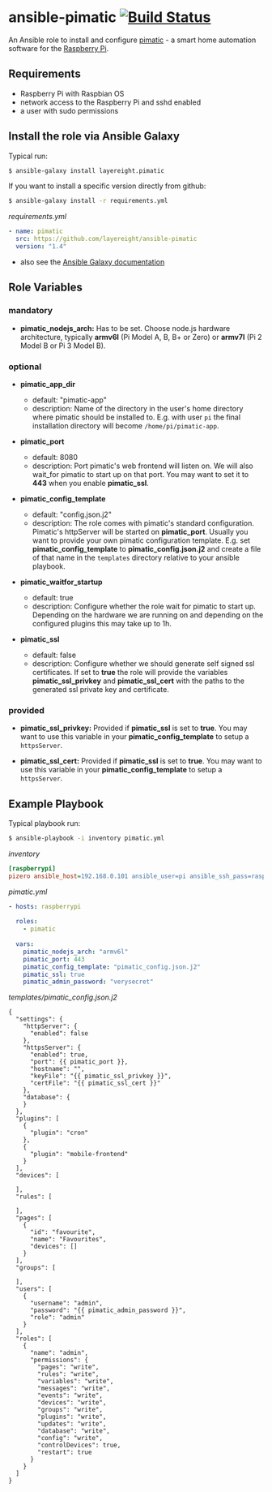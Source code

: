 
# ansible-pimatic [![Build Status](https://travis-ci.org/layereight/ansible-pimatic.svg?branch=master)](https://travis-ci.org/layereight/ansible-pimatic)

An Ansible role to install and configure [pimatic](https://pimatic.org) - a smart home automation software for the
[Raspberry Pi](https://www.raspberrypi.org/).

## Requirements

* Raspberry Pi with Raspbian OS
* network access to the Raspberry Pi and sshd enabled
* a user with sudo permissions

## Install the role via Ansible Galaxy

Typical run:
```sh
$ ansible-galaxy install layereight.pimatic
```

If you want to install a specific version directly from github:
```sh
$ ansible-galaxy install -r requirements.yml
```
*requirements.yml*
```YAML
- name: pimatic
  src: https://github.com/layereight/ansible-pimatic
  version: "1.4"
```
* also see the [Ansible Galaxy documentation](http://docs.ansible.com/ansible/galaxy.html)


## Role Variables

### mandatory

* **pimatic_nodejs_arch:** Has to be set. Choose node.js hardware architecture, typically **armv6l** (Pi Model A, B, B+ or Zero) 
or **armv7l** (Pi 2 Model B or Pi 3 Model B).

### optional

* **pimatic_app_dir**
  * default: "pimatic-app"
  * description: Name of the directory in the user's home directory where pimatic should be installed to. E.g. with user `pi` the final
  installation directory will become `/home/pi/pimatic-app`.

* **pimatic_port**
  * default: 8080
  * description: Port pimatic's web frontend will listen on. We will also wait_for pimatic to start up on that port. You may want to set it
  to **443** when you enable **pimatic_ssl**.

* **pimatic_config_template**
  * default: "config.json.j2"
  * description: The role comes with pimatic's standard configuration. Pimatic's httpServer will be started on **pimatic_port**.
  Usually you want to provide your own pimatic configuration template. E.g. set **pimatic_config_template** to **pimatic_config.json.j2**
  and create a file of that name in the `templates` directory relative to your ansible playbook.

* **pimatic_waitfor_startup** 
  * default: true
  * description: Configure whether the role wait for pimatic to start up. Depending on the hardware we are running on and depending on the
  configured plugins this may take up to 1h.

* **pimatic_ssl** 
  * default: false
  * description: Configure whether we should generate self signed ssl certificates. If set to **true** the role will provide the variables
  **pimatic_ssl_privkey** and **pimatic_ssl_cert** with the paths to the generated ssl private key and certificate.


### provided

* **pimatic_ssl_privkey:** Provided if **pimatic_ssl** is set to **true**. You may want to use this variable in your 
**pimatic_config_template** to setup a `httpsServer`.

* **pimatic_ssl_cert:** Provided if **pimatic_ssl** is set to **true**. You may want to use this variable in your 
**pimatic_config_template** to setup a `httpsServer`.

## Example Playbook

Typical playbook run:
```sh
$ ansible-playbook -i inventory pimatic.yml
```

*inventory*
```INI
[raspberrypi]
pizero ansible_host=192.168.0.101 ansible_user=pi ansible_ssh_pass=raspberry 
```

*pimatic.yml*
```YAML
- hosts: raspberrypi
  
  roles:
    - pimatic
  
  vars:
    pimatic_nodejs_arch: "armv6l"
    pimatic_port: 443
    pimatic_config_template: "pimatic_config.json.j2"
    pimatic_ssl: true
    pimatic_admin_password: "verysecret"
```

*templates/pimatic_config.json.j2*
```jinja2
{
  "settings": {
    "httpServer": {
      "enabled": false
    },
    "httpsServer": {
      "enabled": true,
      "port": {{ pimatic_port }},
      "hostname": "",
      "keyFile": "{{ pimatic_ssl_privkey }}",
      "certFile": "{{ pimatic_ssl_cert }}"
    },
    "database": {
    }
  },
  "plugins": [
    {
      "plugin": "cron"
    },
    {
      "plugin": "mobile-frontend"
    }
  ],
  "devices": [

  ],
  "rules": [

  ],
  "pages": [
    {
      "id": "favourite",
      "name": "Favourites",
      "devices": []
    }
  ],
  "groups": [

  ],
  "users": [
    {
      "username": "admin",
      "password": "{{ pimatic_admin_password }}",
      "role": "admin"
    }
  ],
  "roles": [
    {
      "name": "admin",
      "permissions": {
        "pages": "write",
        "rules": "write",
        "variables": "write",
        "messages": "write",
        "events": "write",
        "devices": "write",
        "groups": "write",
        "plugins": "write",
        "updates": "write",
        "database": "write",
        "config": "write",
        "controlDevices": true,
        "restart": true
      }
    }
  ]
}
```
